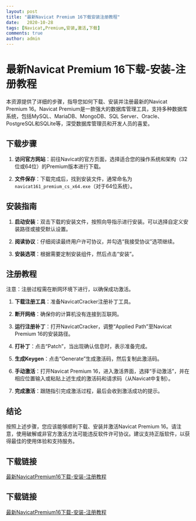 ```yaml
---
layout: post
title: "最新Navicat Premium 16下载安装注册教程"
date:   2020-10-28
tags: [Navicat,Premium,安装,激活,下载]
comments: true
author: admin
---
```

# 最新Navicat Premium 16下载-安装-注册教程

本资源提供了详细的步骤，指导您如何下载、安装并注册最新的Navicat Premium 16。Navicat Premium是一款强大的数据库管理工具，支持多种数据库系统，包括MySQL、MariaDB、MongoDB、SQL Server、Oracle、PostgreSQL和SQLite等，深受数据库管理员和开发人员的喜爱。

## 下载步骤

1. **访问官方网站**：前往Navicat的官方页面，选择适合您的操作系统和架构（32位或64位）的Premium版本进行下载。
   
2. **文件保存**：下载完成后，找到安装文件，通常命名为`navicat161_premium_cs_x64.exe`（对于64位系统）。

## 安装指南

1. **启动安装**：双击下载的安装文件，按照向导指示进行安装。可以选择自定义安装路径或接受默认设置。

2. **阅读协议**：仔细阅读最终用户许可协议，并勾选“我接受协议”选项继续。

3. **安装选项**：根据需要定制安装组件，然后点击“安装”。

## 注册教程

注意：注册过程需在断网环境下进行，以确保成功激活。

1. **下载注册工具**：准备NavicatCracker注册补丁工具。

2. **断开网络**：确保你的计算机没有连接到互联网。

3. **运行注册补丁**：打开NavicatCracker，调整“Applied Path”至Navicat Premium 16的安装路径。

4. **打补丁**：点击“Patch”，当出现确认信息时，表示准备完成。

5. **生成Keygen**：点击“Generate”生成激活码，然后复制此激活码。

6. **手动激活**：打开Navicat Premium 16，进入激活界面，选择“手动激活”，并在相应位置输入或粘贴上述生成的激活码和请求码（从Navicat中复制）。

7. **完成激活**：跟随指引完成激活过程，最后会收到激活成功的提示。

## 结论

按照上述步骤，您应该能够顺利下载、安装并激活Navicat Premium 16。请注意，使用破解或非官方激活方法可能违反软件许可协议。建议支持正版软件，以获得最佳的使用体验和支持服务。

## 下载链接

[最新NavicatPremium16下载-安装-注册教程](https://pan.quark.cn/s/7a1ec50ed3da)

## 下载链接

[最新NavicatPremium16下载-安装-注册教程](https://pan.quark.cn/s/1bc8fa350e16)